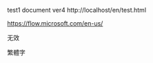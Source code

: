 test1 document
ver4
http://localhost/en/test.html

https://flow.microsoft.com/en-us/

无效

<div>繁體字</div>